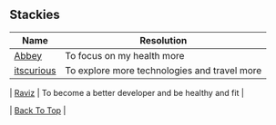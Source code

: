 ## Stackies

| Name                                                 | Resolution                                                | 
|------------------------------------------------------|-----------------------------------------------------------|
| [Abbey](https://github.com/AbbeyIT)                  | To focus on my health more                                | 
| [itscurious](https://github.com/ShantanuK86)         | To explore more technologies and travel more              |

| [Raviz](https://github.com/gorvyz)                   | To become a better developer and be healthy and fit       |

| [Back To Top](#Stackies) |
